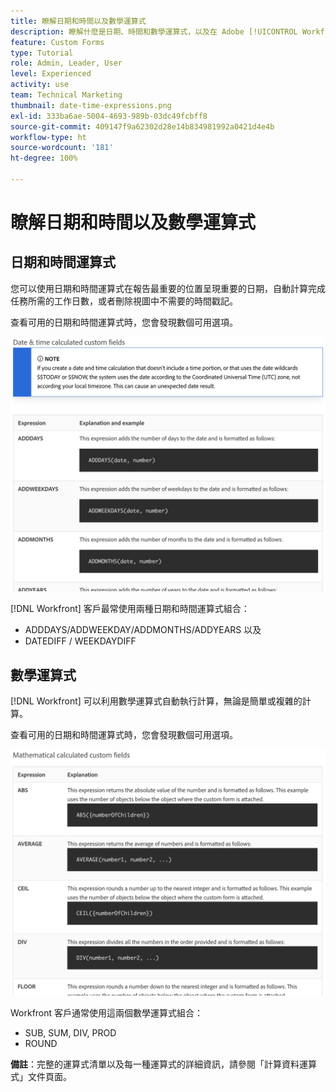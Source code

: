 ```yaml
---
title: 瞭解日期和時間以及數學運算式
description: 瞭解什麼是日期、時間和數學運算式，以及在 Adobe [!UICONTROL Workfront] 中建立自訂資料時可以使用哪些運算式。
feature: Custom Forms
type: Tutorial
role: Admin, Leader, User
level: Experienced
activity: use
team: Technical Marketing
thumbnail: date-time-expressions.png
exl-id: 333ba6ae-5004-4693-989b-03dc49fcbff8
source-git-commit: 409147f9a62302d28e14b834981992a0421d4e4b
workflow-type: ht
source-wordcount: '181'
ht-degree: 100%

---
```


# 瞭解日期和時間以及數學運算式

## 日期和時間運算式

您可以使用日期和時間運算式在報告最重要的位置呈現重要的日期，自動計算完成任務所需的工作日數，或者刪除視圖中不需要的時間戳記。

查看可用的日期和時間運算式時，您會發現數個可用選項。

![日期和時間運算式範例](assets/datetimeexpressions01.png)

[!DNL Workfront] 客戶最常使用兩種日期和時間運算式組合：

* ADDDAYS/ADDWEEKDAY/ADDMONTHS/ADDYEARS 以及
* DATEDIFF / WEEKDAYDIFF

## 數學運算式

[!DNL Workfront] 可以利用數學運算式自動執行計算，無論是簡單或複雜的計算。

查看可用的日期和時間運算式時，您會發現數個可用選項。

![數學運算式範例](assets/datetimeexpressions02.png)

Workfront 客戶通常使用這兩個數學運算式組合：

* SUB, SUM, DIV, PROD
* ROUND

<b>備註</b>：完整的運算式清單以及每一種運算式的詳細資訊，請參閱「計算資料運算式」文件頁面。